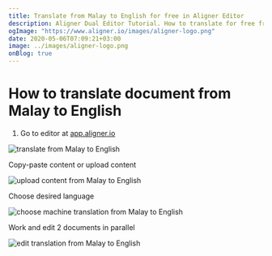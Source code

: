 ```yaml
---
title: Translate from Malay to English for free in Aligner Editor
description: Aligner Dual Editor Tutorial. How to translate for free from Malay to English. Aligner is multilingual document management platform. 
ogImage: "https://www.aligner.io/images/aligner-logo.png"
date: 2020-05-06T07:09:21+03:00
image: ../images/aligner-logo.png
onBlog: true
---
```


# How to translate document from Malay to English

1. Go to editor at [app.aligner.io](https://app.aligner.io "Aligner App web page")

![translate from Malay to English](../aligner-blank-editor.png "translate from Malay to English")

Copy-paste content or upload content

![upload content from Malay to English](../aligner-uploaded-document.png "upload content from Malay to English")

Choose desired language

![choose machine translation from Malay to English](../aligner-language-dropdown.png "choose machine translation from Malay to English")

Work and edit 2 documents in parallel

![edit translation from Malay to English](../aligner-double-sitded-editor.png "edit translation from Malay to English")


